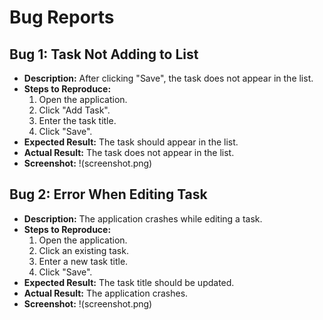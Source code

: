 # Bug Reports

## Bug 1: Task Not Adding to List
- **Description:** After clicking "Save", the task does not appear in the list.
- **Steps to Reproduce:** 
  1. Open the application.
  2. Click "Add Task".
  3. Enter the task title.
  4. Click "Save".
- **Expected Result:** The task should appear in the list.
- **Actual Result:** The task does not appear in the list.
- **Screenshot:** !(screenshot.png)

## Bug 2: Error When Editing Task
- **Description:** The application crashes while editing a task.
- **Steps to Reproduce:** 
  1. Open the application.
  2. Click an existing task.
  3. Enter a new task title.
  4. Click "Save".
- **Expected Result:** The task title should be updated.
- **Actual Result:** The application crashes.
- **Screenshot:** !(screenshot.png)
